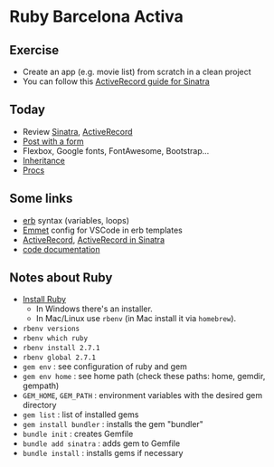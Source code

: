 # Ruby Barcelona Activa

## Exercise

- Create an app (e.g. movie list) from scratch in a clean project
- You can follow this [ActiveRecord guide for Sinatra]

## Today

- Review [Sinatra], [ActiveRecord]
- [Post with a form]
- Flexbox, Google fonts, FontAwesome, Bootstrap...
- [Inheritance]
- [Procs]

## Some links

- [erb] syntax (variables, loops)
- [Emmet] config for VSCode in erb templates
- [ActiveRecord], [ActiveRecord in Sinatra]
- [code documentation]

[ActiveRecord guide for Sinatra]: sinatra-active-record.md
[Sinatra]: https://webapps-for-beginners.rubymonstas.org/sinatra.html
[Inheritance]: http://rubylearning.com/satishtalim/ruby_inheritance.html
[Procs]: https://www.rubyguides.com/2016/02/ruby-procs-and-lambdas/
[Files]: https://www.rubyguides.com/2015/05/working-with-files-ruby/
[String.gsub]: https://www.rubyguides.com/2019/07/ruby-gsub-method/
[FakeSinatra]: sinatra-example/fake_sinatra.rb
[code documentation]:https://stackoverflow.com/questions/1681467/ruby-code-doc
[Emmet]: https://medium.com/@nick.haralampopoulos/emmet-vscode-erb-fdd885007201
[erb]: https://webapps-for-beginners.rubymonstas.org/erb
[ActiveRecord]: https://guides.rubyonrails.org/active_record_basics.html
[ActiveRecord in Sinatra]: https://gist.github.com/jtallant/fd66db19e078809dfe94401a0fc814d2
[Post with a form]: https://webapps-for-beginners.rubymonstas.org/forms.html


## Notes about Ruby

- [Install Ruby](https://www.ruby-lang.org/en/downloads/)
    - In Windows there's an installer.
    - In Mac/Linux use `rbenv` (in Mac install it via `homebrew`).
- `rbenv versions`
- `rbenv which ruby`
- `rbenv install 2.7.1`
- `rbenv global 2.7.1`
- `gem env` : see configuration of ruby and gem
- `gem env home` : see home path (check these paths: home, gemdir, gempath)
- `GEM_HOME`, `GEM_PATH` : environment variables with the desired gem directory
- `gem list` : list of installed gems
- `gem install bundler` : installs the gem "bundler"
- `bundle init` : creates Gemfile
- `bundle add sinatra` : adds gem to Gemfile
- `bundle install` : installs gems if necessary
